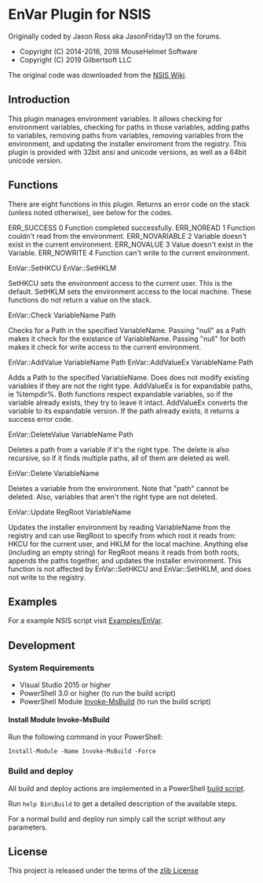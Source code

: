 # EnVar Plugin for NSIS

Originally coded by Jason Ross aka JasonFriday13 on the forums.

* Copyright (C) 2014-2016, 2018  MouseHelmet Software
* Copyright (C) 2019             Gilbertsoft LLC

The original code was downloaded from the [NSIS Wiki](https://nsis.sourceforge.io/EnVar_plug-in).

## Introduction

This plugin manages environment variables. It allows checking for environment
variables, checking for paths in those variables, adding paths to variables,
removing paths from variables, removing variables from the environment, and
updating the installer enviroment from the registry. This plugin is provided
with 32bit ansi and unicode versions, as well as a 64bit unicode version.

## Functions

There are eight functions in this plugin. Returns an error code on the
stack (unless noted otherwise), see below for the codes.

ERR_SUCCESS     0   Function completed successfully.
ERR_NOREAD      1   Function couldn't read from the environment.
ERR_NOVARIABLE  2   Variable doesn't exist in the current environment.
ERR_NOVALUE     3   Value doesn't exist in the Variable.
ERR_NOWRITE     4   Function can't write to the current environment.

EnVar::SetHKCU
EnVar::SetHKLM

  SetHKCU sets the environment access to the current user. This is the default.
  SetHKLM sets the environment access to the local machine.
  These functions do not return a value on the stack.

EnVar::Check         VariableName Path

  Checks for a Path in the specified VariableName. Passing "null" as a Path makes
  it check for the existance of VariableName. Passing "null" for both makes it
  check for write access to the current environment.

EnVar::AddValue      VariableName Path
EnVar::AddValueEx    VariableName Path

  Adds a Path to the specified VariableName. Does does not modify existing
  variables if they are not the right type. AddValueEx is for expandable paths,
  ie %tempdir%. Both functions respect expandable variables, so if the variable
  already exists, they try to leave it intact. AddValueEx converts the variable
  to its expandable version. If the path already exists, it returns a success
  error code.

EnVar::DeleteValue   VariableName Path

  Deletes a path from a variable if it's the right type. The delete is also
  recursive, so if it finds multiple paths, all of them are deleted as well.

EnVar::Delete        VariableName

  Deletes a variable from the environment. Note that "path" cannot be deleted.
  Also, variables that aren't the right type are not deleted.

EnVar::Update        RegRoot VariableName

  Updates the installer environment by reading VariableName from the registry
  and can use RegRoot to specify from which root it reads from: HKCU for the
  current user, and HKLM for the local machine. Anything else (including an
  empty string) for RegRoot means it reads from both roots, appends the paths
  together, and updates the installer environment. This function is not affected
  by EnVar::SetHKCU and EnVar::SetHKLM, and does not write to the registry.

## Examples

For a example NSIS script visit [Examples/EnVar](https://github.com/GsNSIS/EnVar/blob/master/Examples/EnVar/example.nsi).

## Development

### System Requirements

* Visual Studio 2015 or higher
* PowerShell 3.0 or higher (to run the build script)
* PowerShell Module [Invoke-MsBuild](https://github.com/deadlydog/Invoke-MsBuild#readme)
  (to run the build script)

#### Install Module Invoke-MsBuild

Run the following command in your PowerShell:

```pwsh
Install-Module -Name Invoke-MsBuild -Force
```

### Build and deploy

All build and deploy actions are implemented in a PowerShell
[build script](https://github.com/GsNSIS/EnVar/tree/master/Bin/Build.ps1).

Run `help Bin\Build` to get a detailed description of the available steps.

For a normal build and deploy run simply call the script without any parameters.

## License

This project is released under the terms of the [zlib License](LICENSE)
